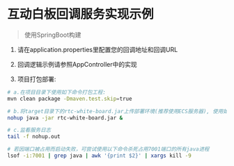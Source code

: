 # 互动白板回调服务实现示例

> 使用SpringBoot构建

1. 请在application.properties里配置您的回调地址和回调URL

2. 回调逻辑示例请参照AppController中的实现

3. 项目打包部署:

```bash
# a.在项目目录下使用如下命令打包工程:
mvn clean package -Dmaven.test.skip=true

# b.将target目录下的rtc-white-board.jar上传部署环境(推荐使用ECS服务器), 使用如下命令启动服务:
nohup java -jar rtc-white-board.jar &

# c.监看服务日志
tail -f nohup.out

# 若因端口被占用而启动失败，可尝试使用以下命令杀死占用7001端口的所有java进程
lsof -i:7001 | grep java | awk '{print $2}' | xargs kill -9
```